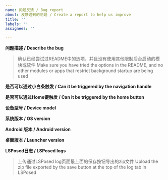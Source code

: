 ```yaml
---
name: 问题反馈 / Bug report
about: 反馈遇到的问题 / Create a report to help us improve
title: ''
labels: ''
assignees: ''

---
```


**问题描述 / Describe the bug**
> 确认已经尝试过README中的选项，并且没有使用其他限制后台启动的模块或软件
> Make sure you have tried the options in the README, and no other modules or apps that restrict background startup are being used


**是否可以通过小白条触发 / Can it be triggered by the navigation handle**


**是否可以通过Home键触发 / Can it be triggered by the home button**


**设备型号 / Device model**


**系统版本 / OS version**


**Android 版本 / Android version**


**桌面版本 / Launcher version**


**LSPosed日志 / LSPosed logs**
> 上传通过LSPosed log页面最上面的保存按钮导出的zip文件
> Upload the zip file exported by the save button at the top of the log tab in LSPosed
